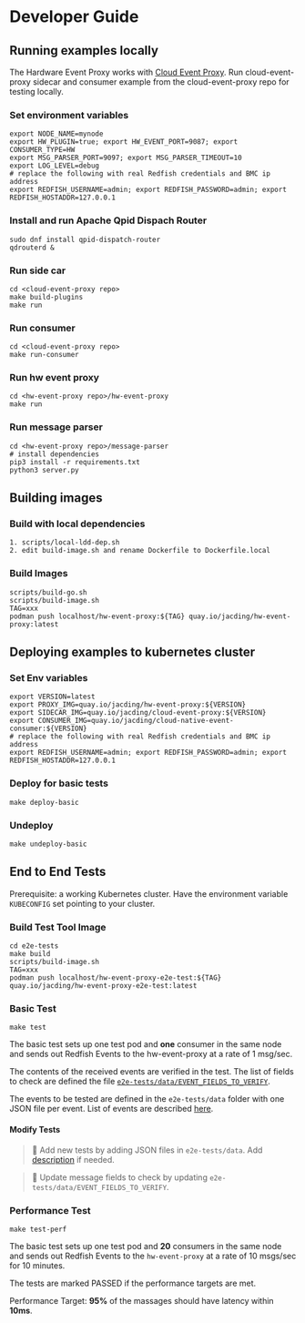 # Developer Guide

## Running examples locally

The Hardware Event Proxy works with [Cloud Event Proxy](https://github.com/redhat-cne/cloud-event-proxy).
Run cloud-event-proxy sidecar and consumer example from the cloud-event-proxy repo for testing locally.

### Set environment variables
```shell
export NODE_NAME=mynode
export HW_PLUGIN=true; export HW_EVENT_PORT=9087; export CONSUMER_TYPE=HW
export MSG_PARSER_PORT=9097; export MSG_PARSER_TIMEOUT=10
export LOG_LEVEL=debug
# replace the following with real Redfish credentials and BMC ip address
export REDFISH_USERNAME=admin; export REDFISH_PASSWORD=admin; export REDFISH_HOSTADDR=127.0.0.1

```

### Install and run Apache Qpid Dispach Router
```shell
sudo dnf install qpid-dispatch-router
qdrouterd &
```

### Run side car
```shell
cd <cloud-event-proxy repo>
make build-plugins
make run
```

### Run consumer
```shell
cd <cloud-event-proxy repo>
make run-consumer
```

### Run hw event proxy
```shell
cd <hw-event-proxy repo>/hw-event-proxy
make run
```

### Run message parser
```shell
cd <hw-event-proxy repo>/message-parser
# install dependencies
pip3 install -r requirements.txt
python3 server.py
```

## Building images

### Build with local dependencies

```shell
1. scripts/local-ldd-dep.sh
2. edit build-image.sh and rename Dockerfile to Dockerfile.local
```

### Build Images

```shell
scripts/build-go.sh
scripts/build-image.sh
TAG=xxx
podman push localhost/hw-event-proxy:${TAG} quay.io/jacding/hw-event-proxy:latest
```

## Deploying examples to kubernetes cluster

### Set Env variables
```shell
export VERSION=latest
export PROXY_IMG=quay.io/jacding/hw-event-proxy:${VERSION}
export SIDECAR_IMG=quay.io/jacding/cloud-event-proxy:${VERSION}
export CONSUMER_IMG=quay.io/jacding/cloud-native-event-consumer:${VERSION}
# replace the following with real Redfish credentials and BMC ip address
export REDFISH_USERNAME=admin; export REDFISH_PASSWORD=admin; export REDFISH_HOSTADDR=127.0.0.1
```

### Deploy for basic tests
```shell
make deploy-basic
```

### Undeploy
```shell
make undeploy-basic
```

## End to End Tests

Prerequisite: a working Kubernetes cluster. Have the environment variable `KUBECONFIG` set pointing to your cluster.

### Build Test Tool Image
```shell
cd e2e-tests
make build
scripts/build-image.sh
TAG=xxx
podman push localhost/hw-event-proxy-e2e-test:${TAG} quay.io/jacding/hw-event-proxy-e2e-test:latest
```

### Basic Test
```shell
make test
```
The basic test sets up one test pod and **one** consumer in the same node and sends out Redfish Events to the hw-event-proxy at a rate of 1 msg/sec.

The contents of the received events are verified in the test. The list of fields to check are defined the file [`e2e-tests/data/EVENT_FIELDS_TO_VERIFY`](../e2e-tests/data/EVENT_FIELDS_TO_VERIFY).

The events to be tested are defined in the `e2e-tests/data` folder with one JSON file per event. List of events are described [here](../e2e-tests/data/README.md).

#### Modify Tests
> 📝 Add new tests by adding JSON files in `e2e-tests/data`. Add [description](../e2e-tests/data/README.md) if needed.

> 📝 Update message fields to check by updating `e2e-tests/data/EVENT_FIELDS_TO_VERIFY`.


### Performance Test
```shell
make test-perf
```
The basic test sets up one test pod and **20** consumers in the same node and sends out Redfish Events to the `hw-event-proxy` at a rate of 10 msgs/sec for 10 minutes.

The tests are marked PASSED if the performance targets are met.

Performance Target: **95%** of the massages should have latency within **10ms**.
